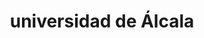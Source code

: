 ---
title: "universidad de Álcala"
external_link: "https://www.uah.es/COVID-19/index.html"
type: "comunidad-de-madrid"
img: "./images/universidades/universidad_de_alcala.png"
file_title: "Acuerdo Adaptación Enseñanza"
file_link: "https://www.uah.es/export/sites/uah/.galleries/documentos/Plan-de-Actuacion_Curso-2020-2021.</a><i class='fas fa-external-link-alt'></i>"
---